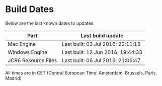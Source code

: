 # Build Dates

Below are the last known dates to updates

Part | Last build update
-----|-----
Mac Engine | Last built: 03 Jul 2016; 22:11:15
Windows Engine | Last built: 12 Jun 2016; 19:44:33
JCR6 Resource Files | Last built: 06 Jul 2016; 21:06:47
All times are in CET (Central European Time: Amsterdam, Brussels, Paris, Madrid)



